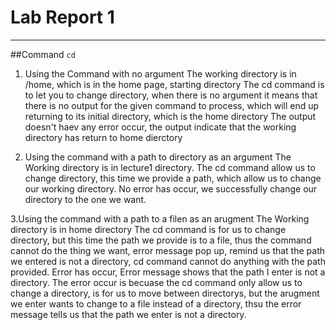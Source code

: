 # **Lab Report 1**
***

##Command `cd`
1. Using the Command with no argument
   The working directory is in /home, which is in the home page, starting directory
   The cd command is to let you to change directory, when there is no argument it means that there is no output for the given command to process, which will end up returning to its initial directory, which is the home directory
   The output doesn't haev any error occur, the output indicate that the working directory has return to home dierctory

2. Using the command with a path to directory as an argument
   The Working directory is in lecture1 directory.
   The cd command allow us to change directory, this time we provide a path, which allow us to change our working directory.
   No error has occur, we successfully change our directory to the one we want.

3.Using the command with a path to a filen as an arugment
  The Working directory is in home directory
  The cd command is for us to change directory, but this time the path we provide is to a file, thus the command cannot do the thing we want, error message pop up, remind us that the path we entered is not a directory, cd command cannot do anything with the path provided.
  Error has occur, Error message shows that the path I enter is not a directory. The error occur is becuase the cd command only allow us to change a directory, is for us to move between directorys, but the arugment we enter wants to change to a file instead of a directory, thsu the error message tells us that the path we enter is not a directory.
